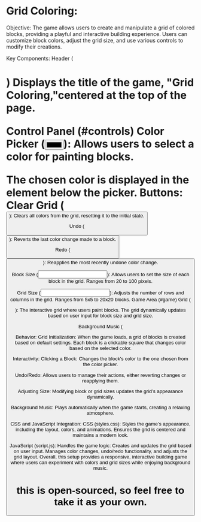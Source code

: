 # Grid Coloring:

Objective: The game allows users to create and manipulate a grid of colored blocks, providing a playful and interactive building experience. Users can customize block colors, adjust the grid size, and use various controls to modify their creations.

Key Components: Header (<h1>) Displays the title of the game, "Grid Coloring,"centered at the top of the page.

Control Panel (#controls) Color Picker (<input type="color" id="colorPicker">): Allows users to select a color for painting blocks.

The chosen color is displayed in the <span> element below the picker. Buttons: Clear Grid (<button id="clearGrid">): Clears all colors from the grid, resetting it to the initial state.

Undo (<button id="undo">): Reverts the last color change made to a block.

Redo (<button id="redo">): Reapplies the most recently undone color change.

Block Size (<input type="number" id="blockSize">): Allows users to set the size of each block in the grid. Ranges from 20 to 100 pixels.

Grid Size (<input type="number" id="gridSize">): Adjusts the number of rows and columns in the grid. Ranges from 5x5 to 20x20 blocks. Game Area (#game) Grid (<div id="grid">): The interactive grid where users paint blocks. The grid dynamically updates based on user input for block size and grid size.

Background Music (<audio id="backgroundMusic">) Plays a soothing background track to enhance the gaming experience. The music is set to loop continuously.

Behavior: Grid Initialization: When the game loads, a grid of blocks is created based on default settings. Each block is a clickable square that changes color based on the selected color.

Interactivity: Clicking a Block: Changes the block's color to the one chosen from the color picker.

Undo/Redo: Allows users to manage their actions, either reverting changes or reapplying them.

Adjusting Size: Modifying block or grid sizes updates the grid’s appearance dynamically.

Background Music: Plays automatically when the game starts, creating a relaxing atmosphere.

CSS and JavaScript Integration: CSS (styles.css): Styles the game’s appearance, including the layout, colors, and animations. Ensures the grid is centered and maintains a modern look.

JavaScript (script.js): Handles the game logic: Creates and updates the grid based on user input. Manages color changes, undo/redo functionality, and adjusts the grid layout. Overall, this setup provides a responsive, interactive building game where users can experiment with colors and grid sizes while enjoying background music.

# this is open-sourced, so feel free to take it as your own.
